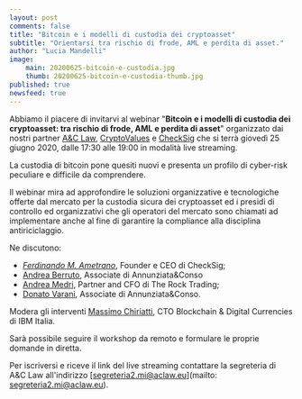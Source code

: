 ```yaml
---
layout: post
comments: false
title: "Bitcoin e i modelli di custodia dei cryptoasset"
subtitle: "Orientarsi tra rischio di frode, AML e perdita di asset." 
author: "Lucia Mandelli"
image:
    main: 20200625-bitcoin-e-custodia.jpg
    thumb: 20200625-bitcoin-e-custodia-thumb.jpg
published: true
newsfeed: true
---
```


Abbiamo il piacere di invitarvi al webinar "**Bitcoin e i modelli di custodia dei cryptoasset: tra rischio di frode, AML e perdita di asset**" organizzato dai nostri partner [A&C Law](https://aclaw.eu/it/home/), [CryptoValues](https://cryptovalues.eu//) e [CheckSig](https:/checksig.io/) che si terrà giovedì 25 giugno 2020,
dalle 17:30 alle 19:00 in modalità live streaming.  

La custodia di bitcoin pone quesiti nuovi e presenta un profilo di cyber-risk peculiare e difficile da comprendere.

Il webinar mira ad approfondire le soluzioni organizzative e tecnologiche offerte dal mercato per la
custodia sicura dei cryptoasset ed i presidi di controllo ed organizzativi che gli operatori del mercato sono chiamati ad implementare anche al fine di garantire la compliance alla disciplina antiriciclaggio.

Ne discutono:

- [*Ferdinando M. Ametrano*](http://www.ametrano.net/bbt/), Founder e CEO di CheckSig;
- [Andrea Berruto](https://www.linkedin.com/in/andrea-g-p-berruto/), Associate di Annunziata&Conso
- [Andrea Medri](https://www.linkedin.com/in/andrea-medri-5792828b/), Partner and CFO di The Rock Trading;
- [Donato Varani](https://www.linkedin.com/in/donato-varani-9321172b/), Associate di Annunziata&Conso.

Modera gli interventi [Massimo Chiriatti](https://www.linkedin.com/in/massimochiriatti/?originalSubdomain=it), CTO Blockchain & Digital Currencies di IBM Italia.

Sarà possibile seguire il workshop da remoto e formulare le proprie domande in diretta.

Per iscriversi e riceve il link del live streaming contattare la segreteria di A&C Law all'indirizzo [segreteria2.mi@aclaw.eu](mailto: segreteria2.mi@aclaw.eu).

